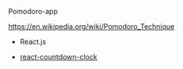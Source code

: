 Pomodoro-app

https://en.wikipedia.org/wiki/Pomodoro_Technique

- React.js

- [react-countdown-clock](https://github.com/pughpugh/react-countdown-clock)


